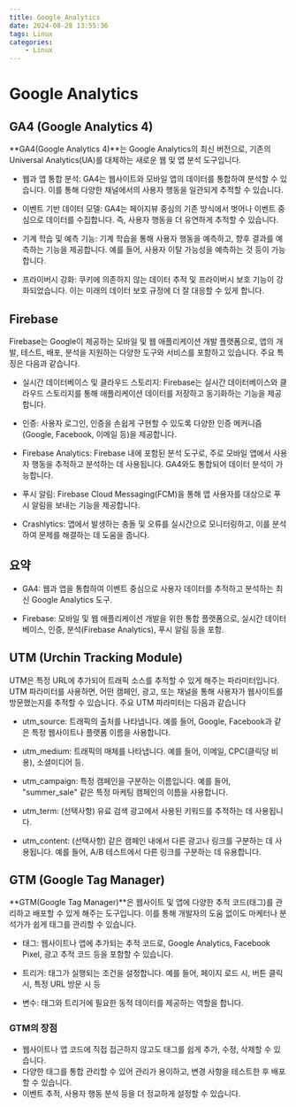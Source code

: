 ```yaml
---
title: Google_Analytics
date: 2024-08-28 13:55:36
tags: Linux
categories:
    - Linux
---
```

# Google Analytics

## GA4 (Google Analytics 4)
**GA4(Google Analytics 4)**는 Google Analytics의 최신 버전으로, 기존의 Universal Analytics(UA)를 대체하는 새로운 웹 및 앱 분석 도구입니다.

- 웹과 앱 통합 분석: GA4는 웹사이트와 모바일 앱의 데이터를 통합하여 분석할 수 있습니다. 이를 통해 다양한 채널에서의 사용자 행동을 일관되게 추적할 수 있습니다.


- 이벤트 기반 데이터 모델: GA4는 페이지뷰 중심의 기존 방식에서 벗어나 이벤트 중심으로 데이터를 수집합니다. 즉, 사용자 행동을 더 유연하게 추적할 수 있습니다.


- 기계 학습 및 예측 기능: 기계 학습을 통해 사용자 행동을 예측하고, 향후 결과를 예측하는 기능을 제공합니다. 예를 들어, 사용자 이탈 가능성을 예측하는 것 등이 가능합니다.


- 프라이버시 강화: 쿠키에 의존하지 않는 데이터 추적 및 프라이버시 보호 기능이 강화되었습니다. 이는 미래의 데이터 보호 규정에 더 잘 대응할 수 있게 합니다.


## Firebase
Firebase는 Google이 제공하는 모바일 및 웹 애플리케이션 개발 플랫폼으로, 앱의 개발, 테스트, 배포, 분석을 지원하는 다양한 도구와 서비스를 포함하고 있습니다. 주요 특징은 다음과 같습니다.


- 실시간 데이터베이스 및 클라우드 스토리지: Firebase는 실시간 데이터베이스와 클라우드 스토리지를 통해 애플리케이션 데이터를 저장하고 동기화하는 기능을 제공합니다.


- 인증: 사용자 로그인, 인증을 손쉽게 구현할 수 있도록 다양한 인증 메커니즘(Google, Facebook, 이메일 등)을 제공합니다.


- Firebase Analytics: Firebase 내에 포함된 분석 도구로, 주로 모바일 앱에서 사용자 행동을 추적하고 분석하는 데 사용됩니다. GA4와도 통합되어 데이터 분석이 가능합니다.


- 푸시 알림: Firebase Cloud Messaging(FCM)을 통해 앱 사용자를 대상으로 푸시 알림을 보내는 기능을 제공합니다.


- Crashlytics: 앱에서 발생하는 충돌 및 오류를 실시간으로 모니터링하고, 이를 분석하여 문제를 해결하는 데 도움을 줍니다.


## 요약

- GA4: 웹과 앱을 통합하여 이벤트 중심으로 사용자 데이터를 추적하고 분석하는 최신 Google Analytics 도구.


- Firebase: 모바일 및 웹 애플리케이션 개발을 위한 통합 플랫폼으로, 실시간 데이터베이스, 인증, 분석(Firebase Analytics), 푸시 알림 등을 포함.


## UTM (Urchin Tracking Module)

UTM은 특정 URL에 추가되어 트래픽 소스를 추적할 수 있게 해주는 파라미터입니다. UTM 파라미터를 사용하면, 어떤 캠페인, 광고, 또는 채널을 통해 사용자가 웹사이트를 방문했는지를 추적할 수 있습니다. 주요 UTM 파라미터는 다음과 같습니다

- utm_source: 트래픽의 출처를 나타냅니다. 예를 들어, Google, Facebook과 같은 특정 웹사이트나 플랫폼 이름을 사용합니다.


- utm_medium: 트래픽의 매체를 나타냅니다. 예를 들어, 이메일, CPC(클릭당 비용), 소셜미디어 등.


- utm_campaign: 특정 캠페인을 구분하는 이름입니다. 예를 들어, "summer_sale" 같은 특정 마케팅 캠페인의 이름을 사용합니다.


- utm_term: (선택사항) 유료 검색 광고에서 사용된 키워드를 추적하는 데 사용됩니다.


- utm_content: (선택사항) 같은 캠페인 내에서 다른 광고나 링크를 구분하는 데 사용됩니다. 예를 들어, A/B 테스트에서 다른 링크를 구분하는 데 유용합니다.


## GTM (Google Tag Manager)

**GTM(Google Tag Manager)**은 웹사이트 및 앱에 다양한 추적 코드(태그)를 관리하고 배포할 수 있게 해주는 도구입니다. 이를 통해 개발자의 도움 없이도 마케터나 분석가가 쉽게 태그를 관리할 수 있습니다.

- 태그: 웹사이트나 앱에 추가되는 추적 코드로, Google Analytics, Facebook Pixel, 광고 추적 코드 등을 포함할 수 있습니다.


- 트리거: 태그가 실행되는 조건을 설정합니다. 예를 들어, 페이지 로드 시, 버튼 클릭 시, 특정 URL 방문 시 등


- 변수: 태그와 트리거에 필요한 동적 데이터를 제공하는 역할을 합니다.


### GTM의 장점

- 웹사이트나 앱 코드에 직접 접근하지 않고도 태그를 쉽게 추가, 수정, 삭제할 수 있습니다.
- 다양한 태그를 통합 관리할 수 있어 관리가 용이하고, 변경 사항을 테스트한 후 배포할 수 있습니다.
- 이벤트 추적, 사용자 행동 분석 등을 더 정교하게 설정할 수 있습니다.